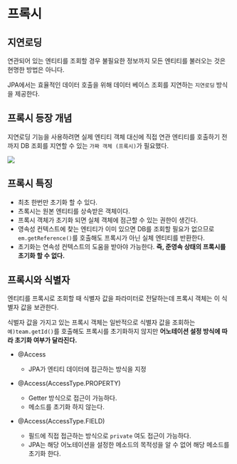 # 프록시

## 지연로딩

연관되어 있는 엔티티를 조회할 경우 불필요한 정보까지 모든 엔티티를 불러오는 것은 현명한 방법은 아니다.

JPA에서는 효율적인 데이터 호출을 위해 데이터 베이스 조회를 지연하는 `지연로딩` 방식을 제공한다.

## 프록시 등장 개념

지연로딩 기능을 사용하려면 실제 엔티티 객체 대신에 직접 연관 엔티티를 호출하기 전까지 
DB 조회를 지연할 수 있는 `가짜 객체 (프록시)`가 필요했다.

![](https://img1.daumcdn.net/thumb/R1280x0/?scode=mtistory2&fname=https%3A%2F%2Fblog.kakaocdn.net%2Fdn%2Fpk1WQ%2FbtqLcU9GCPS%2Fa2tuzoKPP2UJeCn6IxQfxK%2Fimg.png)

## 프록시 특징
- 최초 한번만 초기화 할 수 있다.
- 츠록시는 원본 엔티티를 상속받은 객체이다.
- 프록시 객체가 초기화 되면 실체 객체에 점근할 수 있는 권한이 생긴다.
- 영속성 컨텍스트에 찾는 엔티티가 이미 있으면 DB를 조회할 필요가 없으므로 `em.getReference()`를 호출해도 프록시가 아닌 실체 엔티티를 반환한다.
- 초기화는 연속성 컨텍스트의 도움을 받아야 가능한다. **즉, 준영속 상태의 프록시를 초기화 할 수 없다.**

## 프록시와 식별자
엔티티를 프록시로 조회할 때 식별자 값을 파라미터로 전달하는데 프록시 객체는 이 식별자 값을 보관한다.

식벌자 값을 가지고 있는 프록시 객체는 일반적으로 식별자 값을 조회하는 `예)team.getId()`를 호출해도 프록시를 초기화하지 않지만
**어노테이션 설정 방식에 따라 초기화 여부가 달라진다.**

- @Access
  - JPA가 엔티티 데이터에 접근하는 방식을 지정



- @Access(AccessType.PROPERTY)
  - Getter 방식으로 접근이 가능하다. 
  - 메소드를 초기화 하지 않는다.



- @Access(AccessType.FIELD)
  - 필드에 직접 접근하는 방식으로 `private` 여도 접근이 가능하다.
  - JPA는 해당 어노테이션을 설정한 메소드의 목적성을 알 수 없어 해당 메소드를 초기화 한다.